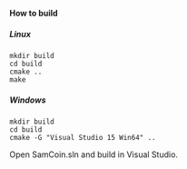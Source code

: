 **How to build**

##### Linux
```
mkdir build
cd build
cmake ..
make
```

##### Windows
```
mkdir build
cd build
cmake -G "Visual Studio 15 Win64" ..
```
Open SamCoin.sln and build in Visual Studio.
